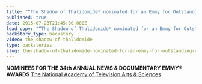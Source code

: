 ```yaml
---
title: "“The Shadow of Thalidomide* nominated for an Emmy for Outstanding Continuing Coverage of a News Magazine"
published: true
date: 2015-07-23T21:45:00.000Z
lead_copy: "“The Shadow of Thalidomide* nominated for an Emmy for Outstanding Continuing Coverage of a News Magazine"
backstory_type: backstory
video: the-shadow-of-thalidomide
type: backstories
slug: the-shadow-of-thalidomide-nominated-for-an-emmy-for-outstanding-continuing-coverage-of-a-news-magazine
---
```


**NOMINEES FOR THE 34th ANNUAL NEWS & DOCUMENTARY EMMY® AWARDS**
[The National Academy of Television Arts & Sciences](http://www.emmyonline.org/mediacenter/news_34th_nominations.html)

